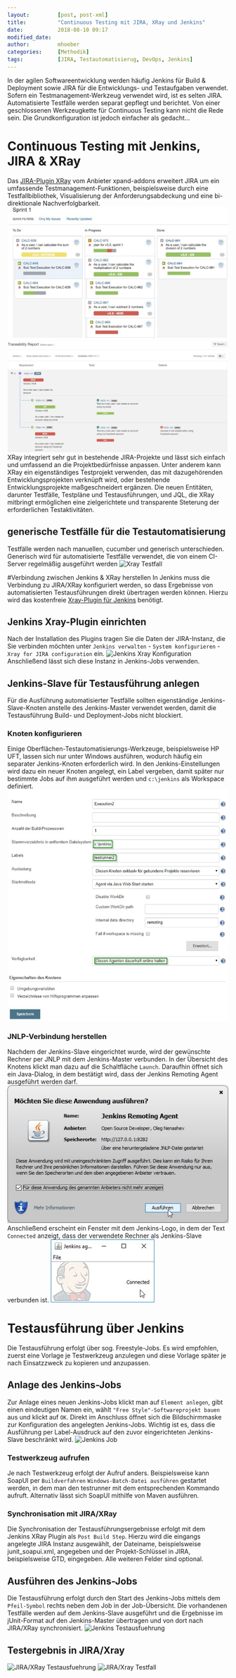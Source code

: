 ```yaml
---
layout:         [post, post-xml]              
title:          "Continuous Testing mit JIRA, XRay und Jenkins"
date:           2018-08-10 09:17
modified_date: 
author:         mhoeber
categories:     [Methodik]
tags:           [JIRA, Testautomatisierug, DevOps, Jenkins]
---
```

In der agilen Softwareentwicklung werden häufig Jenkins für Build & Deployment sowie JIRA für die Entwicklungs- und Testaufgaben verwendet. Sofern ein Testmanagement-Werkzeug verwendet wird, ist es selten JIRA. Automatisierte Testfälle werden separat gepflegt und berichtet. Von einer geschlossenen Werkzeugkette für Continuous Testing kann nicht die Rede sein. Die Grundkonfiguration ist jedoch einfacher als gedacht...

# Continuous Testing mit Jenkins, JIRA & XRay
Das [JIRA-Plugin XRay](https://www.xpand-addons.com/xray/) vom Anbieter xpand-addons erweitert JIRA um ein umfassende Testmanagement-Funktionen, beispielsweise durch eine Testfallbibliothek, Visualisierung der Anforderungsabdeckung und eine bi-direktionale Nachverfolgbarkeit.
![JIRA/Xray Sprint-Board](/assets/images/posts/jenkins-xray/jira-xray-sprint-board-xsmall.jpg)
![JIRA/Xray Nachverfolgbarkeit](/assets/images/posts/jenkins-xray/jira-xray-traceability-small.jpg)
XRay integriert sehr gut in bestehende JIRA-Projekte und lässt sich einfach und umfassend an die Projektbedürfnisse anpassen. Unter anderem kann XRay ein eigenständiges Testprojekt verwenden, das mit dazugehörenden Entwicklungsprojekten verknüpft wird, oder bestehende Entwicklungsprojekte maßgeschneidert ergänzen.
Die neuen Entitäten, darunter Testfälle, Testpläne und Testausführungen, und JQL, die XRay mitbringt ermöglichen eine zielgerichtete und transparente Steterung der erforderlichen Testaktivitäten.

## generische Testfälle für die Testautomatisierung
Testfälle werden nach manuellen, cucumber und generisch unterschieden. Generisch wird für automatisierte Testfälle verwendet, die von einem CI-Server regelmäßig ausgeführt werden
![Xray Testfall](/assets/images/posts/jenkins-xray/jira-testcase.jpg)

#Verbindung zwischen Jenkins & XRay herstellen
In Jenkins muss die Verbindung zu JIRA/XRay konfiguriert werden, so dass Ergebnisse von automatisierten Testausführungen direkt übertragen werden können. Hierzu wird das kostenfreie [Xray-Plugin für Jenkins](https://confluence.xpand-addons.com/display/XRAY/Integration+with+Jenkins) benötigt.

## Jenkins Xray-Plugin einrichten
Nach der Installation des Plugins tragen Sie die Daten der JIRA-Instanz, die Sie verbinden möchten unter `Jenkins verwalten` - `System konfigurieren` - `Xray for JIRA configuration` ein.
![Jenkins Xray Konfiguration](/assets/images/posts/jenkins-xray/jenkins-plugin-config.jpg)
Anschließend lässt sich diese Instanz in Jenkins-Jobs verwenden.

## Jenkins-Slave für Testausführung anlegen
Für die Ausführung automatisierter Testfälle sollten eigenständige Jenkins-Slave-Knoten anstelle des Jenkins-Master verwendet werden, damit die Testausführung Build- und Deployment-Jobs nicht blockiert.

### Knoten konfigurieren
Einige Oberflächen-Testautomatisierungs-Werkzeuge, beispielsweise HP UFT, lassen sich nur unter Windows ausführen, wodurch häufig ein separater Jenkins-Knoten erforderlich wird.
In den Jenkins-Einstellungen wird dazu ein neuer Knoten angelegt, ein Label vergeben, damit später nur bestimmte Jobs auf ihm ausgeführt werden und `c:\jenkins` als Workspace definiert.
![Jenkins Node](/assets/images/posts/jenkins-xray/jenkins-node-config.jpg)

### JNLP-Verbindung herstellen
Nachdem der Jenkins-Slave eingerichtet wurde, wird der gewünschte Rechner per JNLP mit dem Jenkins-Master verbunden. In der Übersicht des Knotens klickt man dazu auf die Schaltfläche `Launch`.
Daraufhin öffnet sich ein Java-Dialog, in dem bestätigt wird, dass der Jenkins Remoting Agent ausgeführt werden darf. 
![Jenkins JNLP-Slave](/assets/images/posts/jenkins-xray/jenkins-jnlp-slave1.jpg)
Anschließend erscheint ein Fenster mit dem Jenkins-Logo, in dem der Text `Connected` anzeigt, dass der verwendete Rechner als Jenkins-Slave verbunden ist.
![Jenkins JNLP-Slave](/assets/images/posts/jenkins-xray/jenkins-jnlp-slave2.jpg)

# Testausführung über Jenkins
Die Testausführung erfolgt über sog. Freestyle-Jobs. Es wird empfohlen, zuerst eine Vorlage je Testwerkzeug anzulegen und diese Vorlage später je nach Einsatzzweck zu kopieren und anzupassen.

## Anlage des Jenkins-Jobs
Zur Anlage eines neuen Jenkins-Jobs klickt man auf `Element anlegen`, gibt einen eindeutigen Namen ein, wählt `"Free Style"-Softwareprojekt bauen` aus und klickt auf `OK`.
Direkt im Anschluss öffnet sich die Bildschirmmaske zur Konfiguration des angelegten Jenkins-Jobs. Wichtig ist es, dass die Ausführung per Label-Ausdruck auf den zuvor eingerichteten Jenkins-Slave beschränkt wird.
![Jenkins Job](/assets/images/posts/jenkins-xray/jenkins-job-config.jpg)

### Testwerkzeug aufrufen
Je nach Testwerkzeug erfolgt der Aufruf anders. Beispielsweise kann SoapUI per `Buildverfahren` `Windows-Batch-Datei ausführen` gestartet werden, in dem man den testrunner mit dem entsprechenden Kommando aufruft. Alternativ lässt sich SoapUI mithilfe von Maven ausführen.

### Synchronisation mit JIRA/XRay
Die Synchronisation der Testausführungsergebnisse erfolgt mit dem Jenkins XRay Plugin als `Post Build Step`. Hierzu wird die eingangs angelegte JIRA Instanz ausgewählt, der Dateiname, beispielsweise junit_soapui.xml, angegeben und der Projekt-Schlüssel in JIRA, beispielsweise GTD, eingegeben. Alle weiteren Felder sind optional.

## Ausführen des Jenkins-Jobs
Die Testausführung erfolgt durch den Start des Jenkins-Jobs mittels dem `Pfeil-Symbol` rechts neben dem Job in der Job-Übersicht. Die vorhandenen Testfälle werden auf dem Jenkins-Slave ausgeführt und die Ergebnisse im jUnit-Format auf den Jenkins-Master übertragen und von dort nach JIRA/XRay synchronisiert.
![Jenkins Testausfuehrung](/assets/images/posts/jenkins-xray/jenkins-job-run.jpg)

## Testergebnis in JIRA/Xray
![JIRA/XRay Testausfuehrung](/assets/images/posts/jenkins-xray/jira-testrun.jpg)
![JIRA/Xray Testfall](/assets/images/posts/jenkins-xray/jira-testcase.jpg)